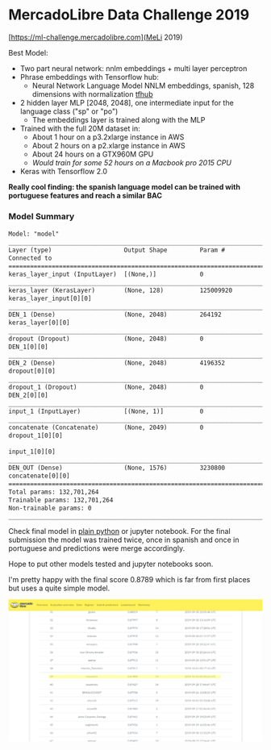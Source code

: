 # MercadoLibre Data Challenge 2019

[https://ml-challenge.mercadolibre.com](MeLi 2019)

Best Model:

- Two part neural network: nnlm embeddings + multi layer perceptron
- Phrase embeddings with Tensorflow hub:
	- Neural Network Language Model NNLM embeddings, spanish, 128 dimensions with normalization [tfhub](https://tfhub.dev/google/tf2-preview/nnlm-es-dim128-with-normalization/1)
- 2 hidden layer MLP [2048, 2048], one intermediate input for the language class ("sp" or "po")
	- The embeddings layer is trained along with the MLP
- Trained with the full 20M dataset in:
	- About 1 hour on a p3.2xlarge instance in AWS
	- About 2 hours on a p2.xlarge instance in AWS
	- About 24 hours on a GTX960M GPU
	- *Would train for some 52 hours on a Macbook pro 2015 CPU*
- Keras with Tensorflow 2.0

**Really cool finding: the spanish language model can be trained with portuguese features and reach a similar BAC**

### Model Summary

```
Model: "model"
__________________________________________________________________________________________________
Layer (type)                    Output Shape         Param #     Connected to                     
==================================================================================================
keras_layer_input (InputLayer)  [(None,)]            0                                            
__________________________________________________________________________________________________
keras_layer (KerasLayer)        (None, 128)          125009920   keras_layer_input[0][0]          
__________________________________________________________________________________________________
DEN_1 (Dense)                   (None, 2048)         264192      keras_layer[0][0]                
__________________________________________________________________________________________________
dropout (Dropout)               (None, 2048)         0           DEN_1[0][0]                      
__________________________________________________________________________________________________
DEN_2 (Dense)                   (None, 2048)         4196352     dropout[0][0]                    
__________________________________________________________________________________________________
dropout_1 (Dropout)             (None, 2048)         0           DEN_2[0][0]                      
__________________________________________________________________________________________________
input_1 (InputLayer)            [(None, 1)]          0                                            
__________________________________________________________________________________________________
concatenate (Concatenate)       (None, 2049)         0           dropout_1[0][0]                  
                                                                 input_1[0][0]                    
__________________________________________________________________________________________________
DEN_OUT (Dense)                 (None, 1576)         3230800     concatenate[0][0]                
==================================================================================================
Total params: 132,701,264
Trainable params: 132,701,264
Non-trainable params: 0
__________________________________________________________________________________________________

```

Check final model in [plain python](./analysis/meli-TFH-v3.py) or jupyter notebook. For the final submission the model was trained twice, once in spanish and once in portuguese and predictions were merge accordingly.

Hope to put other models tested and jupyter notebooks soon.

I'm pretty happy with the final score 0.8789 which is far from first places but uses a quite simple model.

![leadeboard](leaderboard-2019-09-30_22-32.png)

